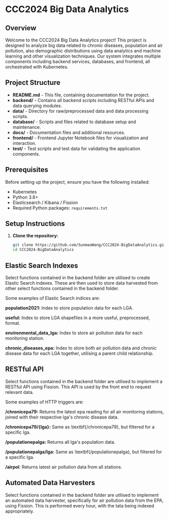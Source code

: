 # CCC2024 Big Data Analytics

## Overview

Welcome to the CCC2024 Big Data Analytics project! This project is designed to analyze big data related to chronic diseases, population and air pollution, also demographic distributions using data analytics and machine learning and other visualization techniques. Our system integrates multiple components including backend services, databases, and frontend, all orchestrated with Kubernetes.

## Project Structure

- **README.md** - This file, containing documentation for the project.
- **backend/** - Contains all backend scripts including RESTful APIs and data querying modules.
- **data/** - Directory for raw/preprocessed data and data processing scripts.
- **database/** - Scripts and files related to database setup and maintenance.
- **docs/** - Documentation files and additional resources.
- **frontend/** - Frontend Jupyter Notebook files for visualization and interaction.
- **test/** - Test scripts and test data for validating the application components.

## Prerequisites

Before setting up the project, ensure you have the following installed:
- Kubernetes
- Python 3.8+
- Elasticsearch / Kibana / Fission
- Required Python packages: `requirements.txt`

## Setup Instructions

1. **Clone the repository:**
   ```bash
   git clone https://github.com/SunmaoWang/CCC2024-BigDataAnalytics.git
   cd CCC2024-BigDataAnalytics

## Elastic Search Indexes

Select functions contained in the backend folder are utilised to create Elastic Search indexes. These are then used to store data harvested from other select functions contained in the backend folder.

Some examples of Elastic Search indices are:

**population2021:** Index to store population data for each LGA.

**useful:** Index to store LGA shapefiles in a more useful, preprocessed, format.

**environmental_data_lga:** Index to store air pollution data for each monitoring station.

**chronic_diseases_epa:** Index to store both air pollution data and chronic disease data for each LGA together, utilising a parent child relationship.

## RESTful API

Select functions contained in the backend folder are utilised to implement a RESTful API using Fission. This API is used by the front end to request relevant data.

Some examples of HTTP triggers are:

**/chronicepa79:** Returns the latest epa reading for all air monitoring stations, joined with their respective lga's chronic disease data.

**/chronicepa79/{lga}:** Same as \textbf{/chronicepa79}, but filtered for a specific lga.

**/populationepalga:** Returns all lga's population data.

**/populationepalga/lga:** Same as \textbf{/populationepalga}, but filtered for a specific lga.

**/airpol**: Returns latest air pollution data from all stations.

## Automated Data Harvesters

Select functions contained in the backend folder are utilised to implement an automated data harvester, specifically for air pollution data from the EPA, using Fission. This is performed every hour, with the tata being indexed appropriately. 
